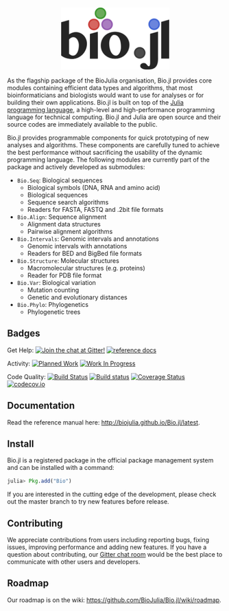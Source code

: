 <p align="center"><img src="https://raw.githubusercontent.com/BioJulia/assets/master/branding/bio/BioJl_Design_1.png" width="50%" alt="Bio.jl" /></p>

As the flagship package of the BioJulia organisation, Bio.jl provides core
modules containing efficient data types and algorithms, that most
bioinformaticians and biologists would want to use for analyses or for building
their own applications. Bio.jl is built on top of the [Julia programming
language](http://julialang.org/), a high-level and high-performance programming
language for technical computing. Bio.jl and Julia are open source and their
source codes are immediately available to the public.

Bio.jl provides programmable components for quick prototyping of new analyses
and algorithms. These components are carefully tuned to achieve the best
performance without sacrificing the usability of the dynamic programming
language. The following modules are currently part of the package and actively
developed as submodules:
* `Bio.Seq`: Biological sequences
    * Biological symbols (DNA, RNA and amino acid)
    * Biological sequences
    * Sequence search algorithms
    * Readers for FASTA, FASTQ and .2bit file formats
* `Bio.Align`: Sequence alignment
    * Alignment data structures
    * Pairwise alignment algorithms
* `Bio.Intervals`: Genomic intervals and annotations
    * Genomic intervals with annotations
    * Readers for BED and BigBed file formats
* `Bio.Structure`: Molecular structures
    * Macromolecular structures (e.g. proteins)
    * Reader for PDB file format
* `Bio.Var`: Biological variation
    * Mutation counting
    * Genetic and evolutionary distances
* `Bio.Phylo`: Phylogenetics
    * Phylogenetic trees


## Badges

Get Help: [![Join the chat at Gitter!](https://badges.gitter.im/BioJulia.png)](https://gitter.im/BioJulia/Bio.jl)
[![reference docs](https://img.shields.io/badge/docs-reference-blue.svg)](http://biojulia.github.io/Bio.jl/latest/)

Activity: [![Planned Work](https://badge.waffle.io/BioJulia/Bio.jl.svg?label=stage:%20planning&title=Planned)](http://waffle.io/BioJulia/Bio.jl)
[![Work In Progress](https://badge.waffle.io/BioJulia/Bio.jl.svg?label=stage:%20WIP&title=In%20Progress)](http://waffle.io/BioJulia/Bio.jl)

Code Quality: [![Build Status](https://travis-ci.org/BioJulia/Bio.jl.svg?branch=master)](https://travis-ci.org/BioJulia/Bio.jl)
[![Build status](https://ci.appveyor.com/api/projects/status/nq4w264346py8esp/branch/master?svg=true)](https://ci.appveyor.com/project/Ward9250/bio-jl/branch/master)
[![Coverage Status](https://img.shields.io/coveralls/BioJulia/Bio.jl.svg)](https://coveralls.io/r/BioJulia/Bio.jl)
[![codecov.io](http://codecov.io/github/BioJulia/Bio.jl/coverage.svg?branch=master)](http://codecov.io/github/BioJulia/Bio.jl?branch=master)


## Documentation

Read the reference manual here: <http://biojulia.github.io/Bio.jl/latest>.


## Install

Bio.jl is a registered package in the official package management system and can
be installed with a command:
```julia
julia> Pkg.add("Bio")

```

If you are interested in the cutting edge of the development, please check out
the master branch to try new features before release.


## Contributing

We appreciate contributions from users including reporting bugs, fixing issues,
improving performance and adding new features. If you have a question about
contributing, our [Gitter chat room](https://gitter.im/BioJulia/Bio.jl) would be
the best place to communicate with other users and developers.


## Roadmap

Our roadmap is on the wiki: <https://github.com/BioJulia/Bio.jl/wiki/roadmap>.
